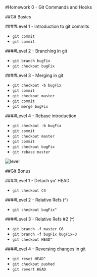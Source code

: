 #Homework 0 - Git Commands and Hooks

##Git Basics 

####Level 1 - Introduction to git commits

* `git commit` 
* `git commit`

####Level 2 - Branching in git

* `git branch bugFix`
* `git checkout bugFix`

####Level 3 - Merging in git

* `git checkout -b bugFix`
* `git commit`
* `git checkout master`
* `git commit`
* `git merge bugFix`

####Level 4 - Rebase introduction

* `git checkout -b bugFix`
* `git commit`
* `git checkout master`
* `git commit`
* `git checkout bugFix`
* `git rebase master`

![level](https://cloud.githubusercontent.com/assets/9273776/9706503/0761c356-54b5-11e5-81d9-4420df8c2cd6.png)

##Git Bonus

####Level 1 - Detach yo' HEAD

* `git checkout C4`

####Level 2 - Relative Refs (^)

* `git checkout bugFix^`

####Level 3 - Relative Refs #2 (^)

* `git branch -f master C6`
* `git branch -f bugFix bugFix~3`
* `git checkout HEAD^`

####Level 4 - Reversing changes in git

* `git reset HEAD^`
* `git checkout pushed`
* `git revert HEAD`
